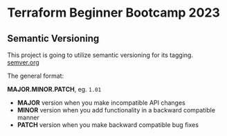 # Terraform Beginner Bootcamp 2023

## Semantic Versioning

This project is going to utilize semantic versioning for its tagging.
[semver.org](https://semver.org/)


The general format: 

**MAJOR.MINOR.PATCH**, eg. `1.01`

- **MAJOR** version when you make incompatible API changes
- **MINOR** version when you add functionality in a backward compatible manner
- **PATCH** version when you make backward compatible bug fixes